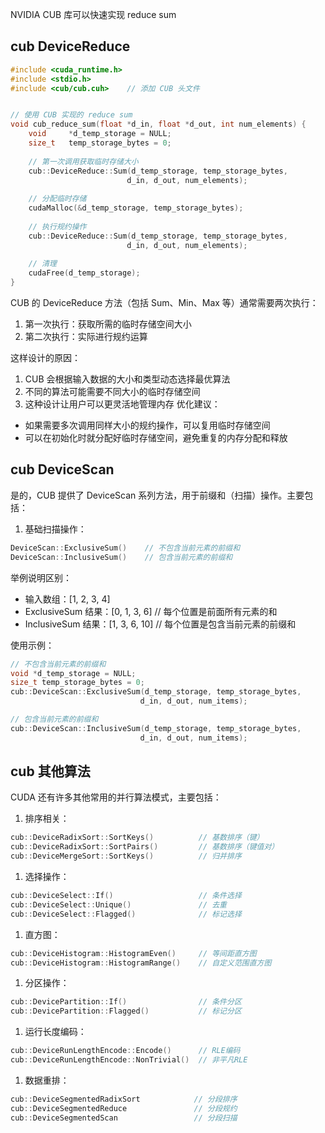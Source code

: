 NVIDIA CUB 库可以快速实现 reduce sum

## cub DeviceReduce

```c
#include <cuda_runtime.h>
#include <stdio.h>
#include <cub/cub.cuh>    // 添加 CUB 头文件


// 使用 CUB 实现的 reduce sum
void cub_reduce_sum(float *d_in, float *d_out, int num_elements) {
    void     *d_temp_storage = NULL;
    size_t   temp_storage_bytes = 0;
    
    // 第一次调用获取临时存储大小
    cub::DeviceReduce::Sum(d_temp_storage, temp_storage_bytes, 
                          d_in, d_out, num_elements);
    
    // 分配临时存储
    cudaMalloc(&d_temp_storage, temp_storage_bytes);
    
    // 执行规约操作
    cub::DeviceReduce::Sum(d_temp_storage, temp_storage_bytes, 
                          d_in, d_out, num_elements);
                          
    // 清理
    cudaFree(d_temp_storage);
}
```

CUB 的 DeviceReduce 方法（包括 Sum、Min、Max 等）通常需要两次执行：

1. 第一次执行：获取所需的临时存储空间大小
2. 第二次执行：实际进行规约运算

这样设计的原因：

1. CUB 会根据输入数据的大小和类型动态选择最优算法
2. 不同的算法可能需要不同大小的临时存储空间
3. 这种设计让用户可以更灵活地管理内存
优化建议：

- 如果需要多次调用同样大小的规约操作，可以复用临时存储空间
- 可以在初始化时就分配好临时存储空间，避免重复的内存分配和释放


## cub DeviceScan
是的，CUB 提供了 DeviceScan 系列方法，用于前缀和（扫描）操作。主要包括：

1. 基础扫描操作：
```cpp
DeviceScan::ExclusiveSum()    // 不包含当前元素的前缀和
DeviceScan::InclusiveSum()    // 包含当前元素的前缀和
```

举例说明区别：
- 输入数组：[1, 2, 3, 4]
- ExclusiveSum 结果：[0, 1, 3, 6]  // 每个位置是前面所有元素的和
- InclusiveSum 结果：[1, 3, 6, 10] // 每个位置是包含当前元素的前缀和

使用示例：
```cpp
// 不包含当前元素的前缀和
void *d_temp_storage = NULL;
size_t temp_storage_bytes = 0;
cub::DeviceScan::ExclusiveSum(d_temp_storage, temp_storage_bytes,
                             d_in, d_out, num_items);

// 包含当前元素的前缀和
cub::DeviceScan::InclusiveSum(d_temp_storage, temp_storage_bytes,
                             d_in, d_out, num_items);
```

## cub 其他算法

CUDA 还有许多其他常用的并行算法模式，主要包括：

1. 排序相关：
```cpp
cub::DeviceRadixSort::SortKeys()          // 基数排序（键）
cub::DeviceRadixSort::SortPairs()         // 基数排序（键值对）
cub::DeviceMergeSort::SortKeys()          // 归并排序
```

1. 选择操作：
```cpp
cub::DeviceSelect::If()                   // 条件选择
cub::DeviceSelect::Unique()               // 去重
cub::DeviceSelect::Flagged()              // 标记选择
```

1. 直方图：
```cpp
cub::DeviceHistogram::HistogramEven()     // 等间距直方图
cub::DeviceHistogram::HistogramRange()    // 自定义范围直方图
```

1. 分区操作：
```cpp
cub::DevicePartition::If()                // 条件分区
cub::DevicePartition::Flagged()           // 标记分区
```

1. 运行长度编码：
```cpp
cub::DeviceRunLengthEncode::Encode()      // RLE编码
cub::DeviceRunLengthEncode::NonTrivial()  // 非平凡RLE
```

1. 数据重排：
```cpp
cub::DeviceSegmentedRadixSort            // 分段排序
cub::DeviceSegmentedReduce               // 分段规约
cub::DeviceSegmentedScan                 // 分段扫描
```
